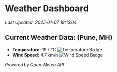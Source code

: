 
# Weather Dashboard

_Last Updated: 2025-01-07 18:13:04_

## Current Weather Data: (Pune, MH)
- **Temperature:** 19.7 °C ![Temperature Badge](https://img.shields.io/badge/Temperature-Low%20Temp-blue)
- **Wind Speed:** 4.7 km/h ![Wind Speed Badge](https://img.shields.io/badge/Wind%20Speed-Low%20Wind-blue)

*Powered by Open-Meteo API*

